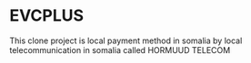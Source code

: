 # EVCPLUS
This clone project is local payment method in somalia by local telecommunication in somalia called HORMUUD TELECOM

